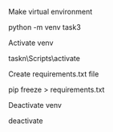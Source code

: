 Make virtual environment

python -m venv task3


Activate venv

taskn\Scripts\activate


Create requirements.txt file

pip freeze > requirements.txt


Deactivate venv

deactivate